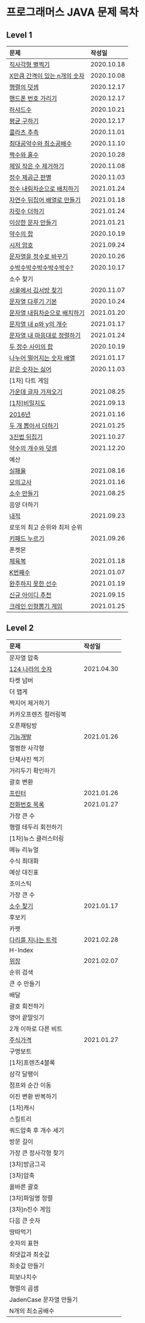 # 프로그래머스 JAVA 문제 목차

## Level 1
|문제|작성일|
|:--|:--|
|[직사각형 별찍기](./programmers-java-lv1/rectangular-star-printing.md)|2020.10.18|
|[X만큼 간격이 있는 n개의 숫자](./programmers-java-lv1/n-numbers-spaced-by-x.md)|2020.10.08|
|[행렬의 덧셈](./programmers-java-lv1/addition%20of%20matrix.md)|2020.12.17|
|[핸드폰 번호 가리기](./programmers-java-lv1/Covering%20your%20cell%20phone%20number.md)|2020.12.17|
|[하샤드수](./programmers-java-lv1/Hashad%20number.md)|2020.10.21|
|[평균 구하기](./programmers-java-lv1/average%20finding.md)|2020.12.17|
|[콜라츠 추측](./programmers-java-lv1/Colatz%20conjecture.md)|2020.11.01|
|[최대공약수와 최소공배수](./programmers-java-lv1/maximum%20common%20divisor%20and%20minimum%20common%20multiple.md)|2020.11.10|
|[짝수와 홀수](./programmers-java-lv1/even%20and%20odd%20numbers.md)|2020.10.28|
|[제일 작은 수 제거하기](./programmers-java-lv1/Remove%20the%20smallest%20number.md)|2020.11.08|
|[정수 제곱근 판별](./programmers-java-lv1/integer%20square%20root%20determination.md)|2020.11.03|
|[정수 내림차순으로 배치하기](./programmers-java-lv1/Place%20in%20order%20of%20integer%20descending%20order.md)|2021.01.24|
|[자연수 뒤집어 배열로 만들기](./programmers-java-lv1/reverse%20natural%20number%20arrangement.md)|2021.01.18|
|[자릿수 더하기](./programmers-java-lv1/digit%20addition.md)|2021.01.24|
|[이상한 문자 만들기](./programmers-java-lv1/making%20strange%20characters.md)|2021.01.21|
|[약수의 합](./programmers-java-lv1/sum-of-yacksu.md)|2020.10.19|
|[시저 암호](./programmers-java-lv1/Caesar's%20code.md)|2021.09.24|
|[문자열을 정수로 바꾸기](./programmers-java-lv1/replace%20a%20string%20with%20an%20integer.md)|2020.10.26|
|[수박수박수박수박수박수?](./programmers-java-lv1/watermelon-clap.md)|2020.10.17|
|소수 찾기||
|[서울에서 김서방 찾기](./programmers-java-lv1/Finding%20Kim%20Seobang%20in%20Seoul.md)|2020.11.07|
|[문자열 다루기 기본](./programmers-java-lv1/string%20handling%20basic.md)|2020.10.24|
|[문자열 내림차순으로 배치하기](./programmers-java-lv1/arrange%20in%20descending%20order%20of%20strings.md)|2021.01.20|
|[문자열 내 p와 y의 개수](./programmers-java-lv1/the%20number%20of%20p%20and%20y%20in%20a%20string.md)|2021.01.17|
|[문자열 내 마음대로 정렬하기](./programmers-java-lv1/Align%20the%20string%20at%20my%20disposal.md)|2021.01.24|
|[두 정수 사이의 합](./programmers-java-lv1/sum%20of%20two%20integers.md)|2020.10.19|
|[나누어 떨어지는 숫자 배열](./programmers-java-lv1/divisible%20sequence%20of%20numbers.md)|2021.01.17|
|[같은 숫자는 싫어](./programmers-java-lv1/I%20don't%20like%20the%20same%20number.md)|2020.11.03|
|[1차] 다트 게임||
|[가운데 글자 가져오기](./programmers-java-lv1/middle%20letter%20import.md)|2021.08.25|
|[\[1차\]비밀지도](./programmers-java-lv1/secret%20map.md)|2021.09.13|
|[2016년](./programmers-java-lv1/Year%20of%202016.md)|2021.01.16|
|[두 개 뽑아서 더하기](./programmers-java-lv1/Pick%20two%20and%20add%20them.md)|2021.01.25|
|[3진법 뒤집기](./programmers-java-lv1/triad%20flip.md)|2021.10.27|
|[약수의 개수와 덧셈](./programmers-java-lv1/number%20and%20addition%20of%20mineral%20water.md)|2021.12.20|
|예산||
|[실패율](./programmers-java-lv1/failure%20rate.md)|2021.08.16|
|[모의고사](./programmers-java-lv1/mock%20test.md)|2021.01.16|
|[소수 만들기](./programmers-java-lv1/decimal%20making.md)|2021.08.25|
|음양 더하기||
|[내적](./programmers-java-lv1/inner%2C%20internal.md)|2021.09.23|
|로또의 최고 순위와 최저 순위||
|[키패드 누르기](./programmers-java-lv1/keypad-press.md)|2021.09.26|
|폰켓몬||
|[체육복](./programmers-java-lv1/sportswear.md)|2021.01.18|
|[K번째수](./programmers-java-lv1/K-th%20number.md)|2021.01.07|
|[완주하지 못한 선수](./programmers-java-lv1/unskilled%20player.md)|2021.01.19|
|[신규 아이디 추천](./programmers-java-lv1/new%20ID%20recommendation.md)|2021.09.15|
|[크레인 인형뽑기 게임](./programmers-java-lv1/crane%20doll%20drawing%20game.md)|2021.01.25|

## Level 2
|문제|작성일|
|:--|:--|
|문자열 압축||
|[124 나라의 숫자](./programmers-java-lv2/124%20countries'%20numbers.md)|2021.04.30|
|타켓 넘버||
|더 맵게||
|짝지어 제거하기||
|카카오프렌즈 컬러링북||
|오픈채팅방||
|[기능개발](./programmers-java-lv2/develop%20function.md)|2021.01.26|
|멀쩡한 사각형||
|단체사진 찍기||
|거리두기 확인하기||
|괄호 변환||
|[프린터](./programmers-java-lv2/printer.md)|2021.01.26|
|[전화번호 목록](./programmers-java-lv2/telephone%20number%20list.md)|2021.01.27|
|가장 큰 수||
|행렬 테두리 회전하기||
|[1차]뉴스 클러스터링||
|메뉴 리뉴얼||
|수식 최대화||
|예상 대진표||
|조이스틱||
|가장 큰 수||
|[소수 찾기](./programmers-java-lv2/prime%20number%20finding.md)|2021.01.17|
|후보키||
|카펫||
|[다리를 지나는 트럭](./programmers-java-lv2/a%20truck%20that%20runs%20through%20a%20bridge.md)|2021.02.28|
|H-Index||
|[위장](./programmers-java-lv2/Camouflage.md)|2021.02.07|
|순위 검색||
|큰 수 만들기||
|배달||
|괄호 회전하기||
|영어 끝말잇기||
|2개 이하로 다른 비트||
|[주식가격](./programmers-java-lv2/stock%20price.md)|2021.01.27|
|구명보트||
|[1차]프렌즈4블록||
|삼각 달팽이||
|점프와 순간 이동||
|이진 변환 반복하기||
|[1차]캐시||
|스킬트리||
|쿼드압축 후 개수 세기||
|방문 길이||
|가장 큰 정사각형 찾기||
|[3차]방금그곡||
|[3차]압축||
|올바른 괄호||
|[3차]파일명 정렬||
|[3차]n진수 게임||
|다음 큰 숫자||
|땅따먹기||
|숫자의 표현||
|최댓값과 최솟값||
|최솟값 만들기||
|피보나치수||
|행렬의 곱셈||
|JadenCase 문자열 만들기||
|N개의 최소공배수||